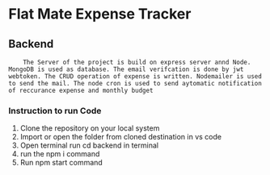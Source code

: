 # Flat Mate Expense Tracker

## Backend
        The Server of the project is build on express server annd Node. MongoDB is used as database. The email verifcation is done by jwt webtoken. The CRUD operation of expense is written. Nodemailer is used to send the mail. The node cron is used to send aytomatic notification of reccurance expense and monthly budget


 ### Instruction to run Code
 1. Clone the repository on your local system
2. Import or open the folder from cloned destination in vs code
3. Open terminal run cd backend in terminal
4. run the npm i command
5. Run npm start command

